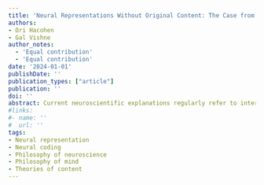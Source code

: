 ```yaml
---
title: 'Neural Representations Without Original Content: The Case from Content Multiplicity'
authors:
- Ori Hacohen
- Gal Vishne
author_notes:
  - 'Equal contribution'
  - 'Equal contribution'
date: '2024-01-01'
publishDate: ''
publication_types: ["article"]
publication: ''
doi: ''
abstract: Current neuroscientific explanations regularly refer to internal “neural representations” in explaining cognitive phenomena, yet the nature of these representations remains obscure. Many maintain that these are natural representational entities which carry "original", or "intrinsic" contents. We argue against this naturalistic view and aim to show that neural representations are partially dependent on subjective explanatory considerations. First, we show that neuroscientists routinely regard the same neural state as a representation of multiple distinct contents. We maintain that such content multiplicity is a characteristic feature of the increasingly prevalent population approach in neuroscience. Second, we argue that naturalistic theories are inadequate to explain content multiplicity. This follows from a crucial property of any representation, namely, that it is an exclusive relation. Naturalistic theories are incapable of defining one exclusive content from a multitude of options without turning to subjective considerations. Therefore, the only way to account for content multiplicity is to accept that subjective considerations have a constitutive role in defining the contents of neural representations.
#links:
#- name: ''
#  url: ''
tags:
- Neural representation
- Neural coding
- Philosophy of neuroscience
- Philosophy of mind
- Theories of content
---
```

